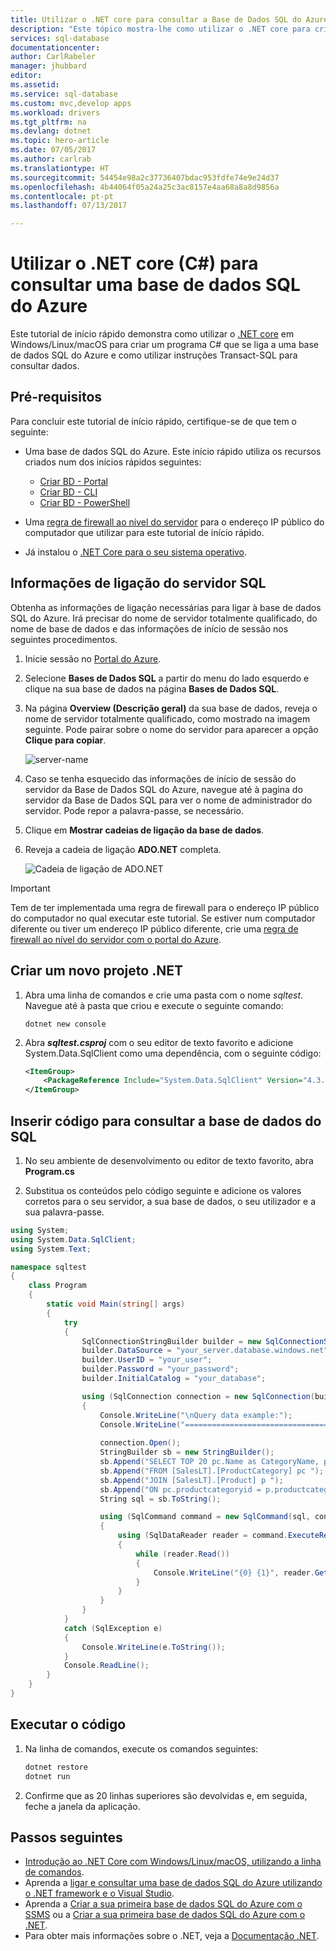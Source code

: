 ```yaml
---
title: Utilizar o .NET core para consultar a Base de Dados SQL do Azure | Microsoft Docs
description: "Este tópico mostra-lhe como utilizar o .NET core para criar um programa que se liga a uma base de dados SQL do Azure e a consulta com instruções Transact-SQL."
services: sql-database
documentationcenter: 
author: CarlRabeler
manager: jhubbard
editor: 
ms.assetid: 
ms.service: sql-database
ms.custom: mvc,develop apps
ms.workload: drivers
ms.tgt_pltfrm: na
ms.devlang: dotnet
ms.topic: hero-article
ms.date: 07/05/2017
ms.author: carlrab
ms.translationtype: HT
ms.sourcegitcommit: 54454e98a2c37736407bdac953fdfe74e9e24d37
ms.openlocfilehash: 4b44064f05a24a25c3ac8157e4aa68a8a8d9856a
ms.contentlocale: pt-pt
ms.lasthandoff: 07/13/2017

---
```

# <a name="use-net-core-c-to-query-an-azure-sql-database"></a>Utilizar o .NET core (C#) para consultar uma base de dados SQL do Azure

Este tutorial de início rápido demonstra como utilizar o [.NET core](https://www.microsoft.com/net/) em Windows/Linux/macOS para criar um programa C# que se liga a uma base de dados SQL do Azure e como utilizar instruções Transact-SQL para consultar dados.

## <a name="prerequisites"></a>Pré-requisitos

Para concluir este tutorial de início rápido, certifique-se de que tem o seguinte:

- Uma base de dados SQL do Azure. Este início rápido utiliza os recursos criados num dos inícios rápidos seguintes: 

   - [Criar BD - Portal](sql-database-get-started-portal.md)
   - [Criar BD - CLI](sql-database-get-started-cli.md)
   - [Criar BD - PowerShell](sql-database-get-started-powershell.md)

- Uma [regra de firewall ao nível do servidor](sql-database-get-started-portal.md#create-a-server-level-firewall-rule) para o endereço IP público do computador que utilizar para este tutorial de início rápido.
- Já instalou o [.NET Core para o seu sistema operativo](https://www.microsoft.com/net/core). 

## <a name="sql-server-connection-information"></a>Informações de ligação do servidor SQL

Obtenha as informações de ligação necessárias para ligar à base de dados SQL do Azure. Irá precisar do nome de servidor totalmente qualificado, do nome de base de dados e das informações de início de sessão nos seguintes procedimentos.

1. Inicie sessão no [Portal do Azure](https://portal.azure.com/).
2. Selecione **Bases de Dados SQL** a partir do menu do lado esquerdo e clique na sua base de dados na página **Bases de Dados SQL**. 
3. Na página **Overview (Descrição geral)** da sua base de dados, reveja o nome de servidor totalmente qualificado, como mostrado na imagem seguinte. Pode pairar sobre o nome do servidor para aparecer a opção **Clique para copiar**. 

   ![server-name](./media/sql-database-connect-query-dotnet/server-name.png) 

4. Caso se tenha esquecido das informações de início de sessão do servidor da Base de Dados SQL do Azure, navegue até à pagina do servidor da Base de Dados SQL para ver o nome de administrador do servidor. Pode repor a palavra-passe, se necessário.

5. Clique em **Mostrar cadeias de ligação da base de dados**.

6. Reveja a cadeia de ligação **ADO.NET** completa.

    ![Cadeia de ligação de ADO.NET](./media/sql-database-connect-query-dotnet/adonet-connection-string.png)

> [!IMPORTANT]
> Tem de ter implementada uma regra de firewall para o endereço IP público do computador no qual executar este tutorial. Se estiver num computador diferente ou tiver um endereço IP público diferente, crie uma [regra de firewall ao nível do servidor com o portal do Azure](sql-database-get-started-portal.md#create-a-server-level-firewall-rule). 
>
  
## <a name="create-a-new-net-project"></a>Criar um novo projeto .NET

1. Abra uma linha de comandos e crie uma pasta com o nome *sqltest*. Navegue até à pasta que criou e execute o seguinte comando:

    ```
    dotnet new console
    ```

2. Abra ***sqltest.csproj*** com o seu editor de texto favorito e adicione System.Data.SqlClient como uma dependência, com o seguinte código:

    ```xml
    <ItemGroup>
        <PackageReference Include="System.Data.SqlClient" Version="4.3.0" />
    </ItemGroup>
    ```

## <a name="insert-code-to-query-sql-database"></a>Inserir código para consultar a base de dados do SQL

1. No seu ambiente de desenvolvimento ou editor de texto favorito, abra **Program.cs**

2. Substitua os conteúdos pelo código seguinte e adicione os valores corretos para o seu servidor, a sua base de dados, o seu utilizador e a sua palavra-passe.

```csharp
using System;
using System.Data.SqlClient;
using System.Text;

namespace sqltest
{
    class Program
    {
        static void Main(string[] args)
        {
            try 
            { 
                SqlConnectionStringBuilder builder = new SqlConnectionStringBuilder();
                builder.DataSource = "your_server.database.windows.net"; 
                builder.UserID = "your_user";            
                builder.Password = "your_password";     
                builder.InitialCatalog = "your_database";

                using (SqlConnection connection = new SqlConnection(builder.ConnectionString))
                {
                    Console.WriteLine("\nQuery data example:");
                    Console.WriteLine("=========================================\n");
                    
                    connection.Open();       
                    StringBuilder sb = new StringBuilder();
                    sb.Append("SELECT TOP 20 pc.Name as CategoryName, p.name as ProductName ");
                    sb.Append("FROM [SalesLT].[ProductCategory] pc ");
                    sb.Append("JOIN [SalesLT].[Product] p ");
                    sb.Append("ON pc.productcategoryid = p.productcategoryid;");
                    String sql = sb.ToString();

                    using (SqlCommand command = new SqlCommand(sql, connection))
                    {
                        using (SqlDataReader reader = command.ExecuteReader())
                        {
                            while (reader.Read())
                            {
                                Console.WriteLine("{0} {1}", reader.GetString(0), reader.GetString(1));
                            }
                        }
                    }                    
                }
            }
            catch (SqlException e)
            {
                Console.WriteLine(e.ToString());
            }
            Console.ReadLine();
        }
    }
}
```

## <a name="run-the-code"></a>Executar o código

1. Na linha de comandos, execute os comandos seguintes:

   ```csharp
   dotnet restore
   dotnet run
   ```

2. Confirme que as 20 linhas superiores são devolvidas e, em seguida, feche a janela da aplicação.


## <a name="next-steps"></a>Passos seguintes

- [Introdução ao .NET Core com Windows/Linux/macOS, utilizando a linha de comandos](/dotnet/core/tutorials/using-with-xplat-cli.md).
- Aprenda a [ligar e consultar uma base de dados SQL do Azure utilizando o .NET framework e o Visual Studio](sql-database-connect-query-dotnet-visual-studio.md).  
- Aprenda a [Criar a sua primeira base de dados SQL do Azure com o SSMS](sql-database-design-first-database.md) ou a [Criar a sua primeira base de dados SQL do Azure com o .NET](sql-database-design-first-database-csharp.md).
- Para obter mais informações sobre o .NET, veja a [Documentação .NET](https://docs.microsoft.com/dotnet/).

